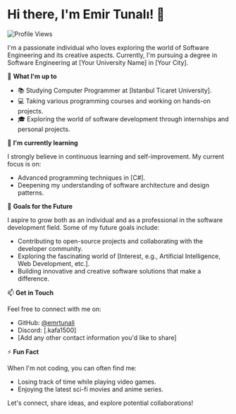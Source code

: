# Hi there, I'm Emir Tunalı! 👋

![Profile Views](https://komarev.com/ghpvc/?username=emrtunali&color=blue)

I'm a passionate individual who loves exploring the world of Software Engineering and its creative aspects. Currently, I'm pursuing a degree in Software Engineering at [Your University Name] in [Your City].

🔭 **What I'm up to**

- 📚 Studying Computer Programmer at [Istanbul Ticaret University].
- 💻 Taking various programming courses and working on hands-on projects.
- 🎓 Exploring the world of software development through internships and personal projects.

🌱 **I'm currently learning**

I strongly believe in continuous learning and self-improvement. My current focus is on:

- Advanced programming techniques in [C#].
- Deepening my understanding of software architecture and design patterns.

🚀 **Goals for the Future**

I aspire to grow both as an individual and as a professional in the software development field. Some of my future goals include:

- Contributing to open-source projects and collaborating with the developer community.
- Exploring the fascinating world of [Interest, e.g., Artificial Intelligence, Web Development, etc.].
- Building innovative and creative software solutions that make a difference.

📫 **Get in Touch**

Feel free to connect with me on:

- GitHub: [@emrtunali](https://github.com/emrtunali)
- Discord: [.kafa1500]
- [Add any other contact information you'd like to share]

⚡ **Fun Fact**

When I'm not coding, you can often find me:

- Losing track of time while playing video games.
- Enjoying the latest sci-fi movies and anime series.

Let's connect, share ideas, and explore potential collaborations!
